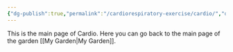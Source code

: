 ```yaml
---
{"dg-publish":true,"permalink":"/cardiorespiratory-exercise/cardio/","dgPassFrontmatter":true}
---
```


This is the main page of Cardio.
Here you can go back to the main page of the garden [[My Garden\|My Garden]].